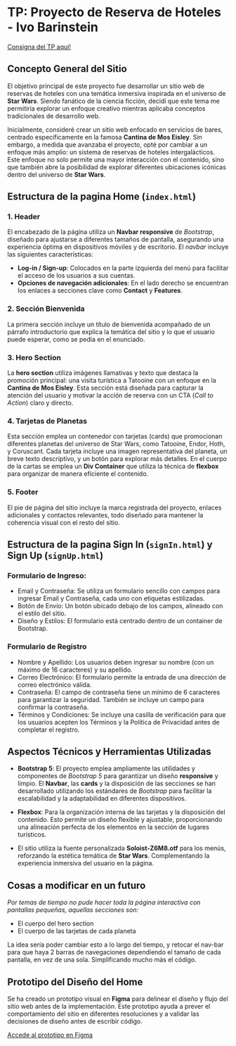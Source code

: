 # TP: Proyecto de Reserva de Hoteles - Ivo Barinstein
[Consigna del TP aqui!](/Consigna.md)
## Concepto General del Sitio

El objetivo principal de este proyecto fue desarrollar un sitio web de reservas de hoteles con una temática inmersiva inspirada en el universo de **Star Wars**. Siendo fanático de la ciencia ficción, decidí que este tema me permitiría explorar un enfoque creativo mientras aplicaba conceptos tradicionales de desarrollo web. 

Inicialmente, consideré crear un sitio web enfocado en servicios de bares, centrado específicamente en la famosa **Cantina de Mos Eisley**. Sin embargo, a medida que avanzaba el proyecto, opté por cambiar a un enfoque más amplio: un sistema de reservas de hoteles intergalácticos. Este enfoque no solo permite una mayor interacción con el contenido, sino que también abre la posibilidad de explorar diferentes ubicaciones icónicas dentro del universo de **Star Wars**.

## Estructura de la pagina Home (`index.html`)

### **1. Header**
El encabezado de la página utiliza un **Navbar responsive** de _Bootstrap_, diseñado para ajustarse a diferentes tamaños de pantalla, asegurando una experiencia óptima en dispositivos móviles y de escritorio. El _navbar_ incluye las siguientes características:
- **Log-in / Sign-up**: Colocados en la parte izquierda del menú para facilitar el acceso de los usuarios a sus cuentas.
- **Opciones de navegación adicionales**: En el lado derecho se encuentran los enlaces a secciones clave como **Contact** y **Features**.

### **2. Sección Bienvenida**
La primera sección incluye un título de bienvenida acompañado de un párrafo introductorio que explica la temática del sitio y lo que el usuario puede esperar, como se pedia en el enunciado.

### **3. Hero Section**
La **hero section** utiliza imágenes llamativas y texto que destaca la promoción principal: una visita turística a Tatooine con un enfoque en la **Cantina de Mos Eisley**. Esta sección está diseñada para capturar la atención del usuario y motivar la acción de reserva con un CTA (_Call to Action_) claro y directo.

### **4. Tarjetas de Planetas**
Esta sección emplea un contenedor con tarjetas (cards) que promocionan diferentes planetas del universo de Star Wars, como Tatooine, Endor, Hoth, y Coruscant. Cada tarjeta incluye una imagen representativa del planeta, un breve texto descriptivo, y un botón para explorar más detalles.
En el cuerpo de la cartas se emplea un **Div Container** que utiliza la técnica de **flexbox** para organizar de manera eficiente el contenido.

### **5. Footer**
El pie de página del sitio incluye la marca registrada del proyecto, enlaces adicionales y contactos relevantes, todo diseñado para mantener la coherencia visual con el resto del sitio.

## Estructura de la pagina Sign In (`signIn.html`) y Sign Up (`signUp.html`)
### Formulario de Ingreso:
- Email y Contraseña: Se utiliza un formulario sencillo con campos para ingresar Email y Contraseña, cada uno con etiquetas estilizadas.
- Botón de Envío: Un botón ubicado debajo de los campos, alineado con el estilo del sitio.
- Diseño y Estilos: El formulario está centrado dentro de un container de Bootstrap.

### Formulario de Registro
- Nombre y Apellido: Los usuarios deben ingresar su nombre (con un máximo de 16 caracteres) y su apellido.
- Correo Electrónico: El formulario permite la entrada de una dirección de correo electrónico válida.
- Contraseña: El campo de contraseña tiene un mínimo de 6 caracteres para garantizar la seguridad. También se incluye un campo para confirmar la contraseña.
- Términos y Condiciones: Se incluye una casilla de verificación para que los usuarios acepten los Términos y la Política de Privacidad antes de completar el registro.

## Aspectos Técnicos y Herramientas Utilizadas

- **Bootstrap 5**: El proyecto emplea ampliamente las utilidades y componentes de _Bootstrap 5_ para garantizar un diseño **responsive** y limpio. El **Navbar**, las **cards** y la disposición de las secciones se han desarrollado utilizando los estándares de _Bootstrap_ para facilitar la escalabilidad y la adaptabilidad en diferentes dispositivos.
  
- **Flexbox**: Para la organización interna de las tarjetas y la disposición del contenido. Esto permite un diseño flexible y ajustable, proporcionando una alineación perfecta de los elementos en la sección de lugares turísticos.

- El sitio utiliza la fuente personalizada **Soloist-Z6M8.otf** para los menús, reforzando la estética temática de **Star Wars**. Complementando la experiencia inmersiva del usuario en la página.

## Cosas a modificar en un futuro
_Por temas de tiempo no pude hacer toda la página interactiva con pantallas pequeñas, aquellas secciones son:_
- El cuerpo del hero section 
- El cuerpo de las tarjetas de cada planeta

La idea sería poder cambiar esto a lo largo del tiempo, y retocar el nav-bar para que haya 2 barras de navegaciones dependiendo el tamaño de cada pantalla, en vez de una sola. Simplificando mucho más el código. 

## Prototipo del Diseño del Home 

Se ha creado un prototipo visual en **Figma** para delinear el diseño y flujo del sitio web antes de la implementación. Este prototipo ayuda a prever el comportamiento del sitio en diferentes resoluciones y a validar las decisiones de diseño antes de escribir código.

[Accede al prototipo en Figma](https://www.figma.com/design/fgmMxqwZDXsBfbRregmNyW/Star-Wars-Hotel?node-id=1-2&t=zyiUyEeoxH1hteXz-1)


